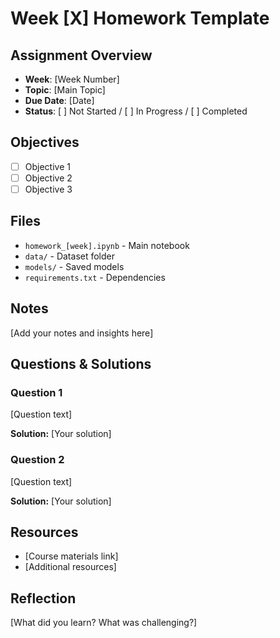 # Week [X] Homework Template

## Assignment Overview
- **Week**: [Week Number]
- **Topic**: [Main Topic]
- **Due Date**: [Date]
- **Status**: [ ] Not Started / [ ] In Progress / [ ] Completed

## Objectives
- [ ] Objective 1
- [ ] Objective 2
- [ ] Objective 3

## Files
- `homework_[week].ipynb` - Main notebook
- `data/` - Dataset folder
- `models/` - Saved models
- `requirements.txt` - Dependencies

## Notes
[Add your notes and insights here]

## Questions & Solutions
### Question 1
[Question text]

**Solution:**
[Your solution]

### Question 2
[Question text]

**Solution:**
[Your solution]

## Resources
- [Course materials link]
- [Additional resources]

## Reflection
[What did you learn? What was challenging?]